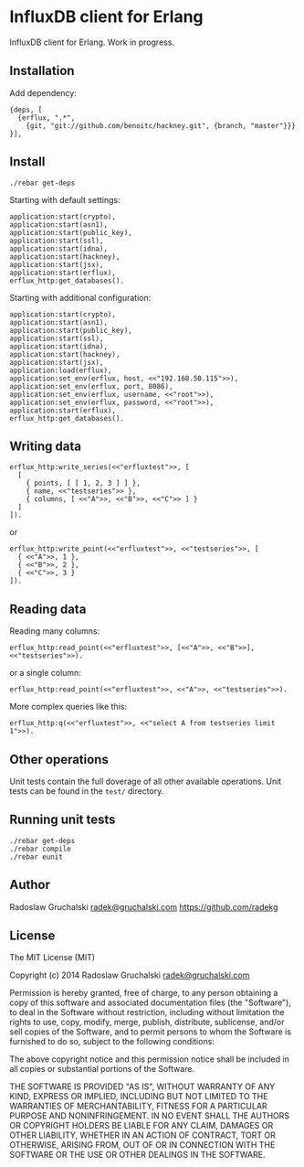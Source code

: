 # InfluxDB client for Erlang

InfluxDB client for Erlang. Work in progress.

## Installation

Add dependency:

    {deps, [
      {erflux, ".*",
        {git, "git://github.com/benoitc/hackney.git", {branch, "master"}}}
    }],

## Install

    ./rebar get-deps

Starting with default settings:

    application:start(crypto),
    application:start(asn1),
    application:start(public_key),
    application:start(ssl),
    application:start(idna),
    application:start(hackney),
    application:start(jsx),
    application:start(erflux),
    erflux_http:get_databases().

Starting with additional configuration:

    application:start(crypto),
    application:start(asn1),
    application:start(public_key),
    application:start(ssl),
    application:start(idna),
    application:start(hackney),
    application:start(jsx),
    application:load(erflux),
    application:set_env(erflux, host, <<"192.168.50.115">>),
    application:set_env(erflux, port, 8086),
    application:set_env(erflux, username, <<"root">>),
    application:set_env(erflux, password, <<"root">>),
    application:start(erflux),
    erflux_http:get_databases().

## Writing data

    erflux_http:write_series(<<"erfluxtest">>, [
      [
        { points, [ [ 1, 2, 3 ] ] },
        { name, <<"testseries">> },
        { columns, [ <<"A">>, <<"B">>, <<"C">> ] }
      ]
    ]).

or

    erflux_http:write_point(<<"erfluxtest">>, <<"testseries">>, [
      { <<"A">>, 1 },
      { <<"B">>, 2 },
      { <<"C">>, 3 }
    ]).

## Reading data

Reading many columns:

    erflux_http:read_point(<<"erfluxtest">>, [<<"A">>, <<"B">>], <<"testseries">>).

or a single column:

    erflux_http:read_point(<<"erfluxtest">>, <<"A">>, <<"testseries">>).

More complex queries like this:

    erflux_http:q(<<"erfluxtest">>, <<"select A from testseries limit 1">>).

## Other operations

Unit tests contain the full doverage of all other available operations. Unit tests can be found in the `test/` directory.

## Running unit tests

    ./rebar get-deps
    ./rebar compile
    ./rebar eunit

## Author

Radoslaw Gruchalski <radek@gruchalski.com>
https://github.com/radekg

## License

The MIT License (MIT)

Copyright (c) 2014 Radoslaw Gruchalski <radek@gruchalski.com>

Permission is hereby granted, free of charge, to any person obtaining a copy
of this software and associated documentation files (the "Software"), to deal
in the Software without restriction, including without limitation the rights
to use, copy, modify, merge, publish, distribute, sublicense, and/or sell
copies of the Software, and to permit persons to whom the Software is
furnished to do so, subject to the following conditions:

The above copyright notice and this permission notice shall be included in
all copies or substantial portions of the Software.

THE SOFTWARE IS PROVIDED "AS IS", WITHOUT WARRANTY OF ANY KIND, EXPRESS OR
IMPLIED, INCLUDING BUT NOT LIMITED TO THE WARRANTIES OF MERCHANTABILITY,
FITNESS FOR A PARTICULAR PURPOSE AND NONINFRINGEMENT. IN NO EVENT SHALL THE
AUTHORS OR COPYRIGHT HOLDERS BE LIABLE FOR ANY CLAIM, DAMAGES OR OTHER
LIABILITY, WHETHER IN AN ACTION OF CONTRACT, TORT OR OTHERWISE, ARISING FROM,
OUT OF OR IN CONNECTION WITH THE SOFTWARE OR THE USE OR OTHER DEALINGS IN
THE SOFTWARE.